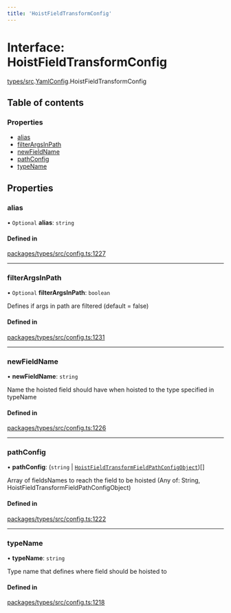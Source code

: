 ```yaml
---
title: 'HoistFieldTransformConfig'
---
```


# Interface: HoistFieldTransformConfig

[types/src](../modules/types_src).[YamlConfig](../modules/types_src.YamlConfig).HoistFieldTransformConfig

## Table of contents

### Properties

- [alias](types_src.YamlConfig.HoistFieldTransformConfig#alias)
- [filterArgsInPath](types_src.YamlConfig.HoistFieldTransformConfig#filterargsinpath)
- [newFieldName](types_src.YamlConfig.HoistFieldTransformConfig#newfieldname)
- [pathConfig](types_src.YamlConfig.HoistFieldTransformConfig#pathconfig)
- [typeName](types_src.YamlConfig.HoistFieldTransformConfig#typename)

## Properties

### alias

• `Optional` **alias**: `string`

#### Defined in

[packages/types/src/config.ts:1227](https://github.com/Urigo/graphql-mesh/blob/master/packages/types/src/config.ts#L1227)

___

### filterArgsInPath

• `Optional` **filterArgsInPath**: `boolean`

Defines if args in path are filtered (default = false)

#### Defined in

[packages/types/src/config.ts:1231](https://github.com/Urigo/graphql-mesh/blob/master/packages/types/src/config.ts#L1231)

___

### newFieldName

• **newFieldName**: `string`

Name the hoisted field should have when hoisted to the type specified in typeName

#### Defined in

[packages/types/src/config.ts:1226](https://github.com/Urigo/graphql-mesh/blob/master/packages/types/src/config.ts#L1226)

___

### pathConfig

• **pathConfig**: (`string` \| [`HoistFieldTransformFieldPathConfigObject`](types_src.YamlConfig.HoistFieldTransformFieldPathConfigObject))[]

Array of fieldsNames to reach the field to be hoisted (Any of: String, HoistFieldTransformFieldPathConfigObject)

#### Defined in

[packages/types/src/config.ts:1222](https://github.com/Urigo/graphql-mesh/blob/master/packages/types/src/config.ts#L1222)

___

### typeName

• **typeName**: `string`

Type name that defines where field should be hoisted to

#### Defined in

[packages/types/src/config.ts:1218](https://github.com/Urigo/graphql-mesh/blob/master/packages/types/src/config.ts#L1218)
